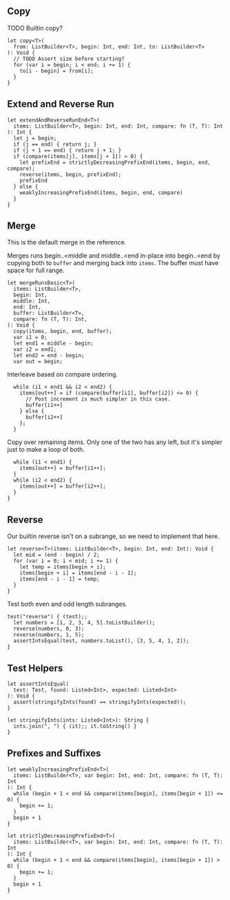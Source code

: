 ## Copy

TODO Builtin copy?

    let copy<T>(
      from: ListBuilder<T>, begin: Int, end: Int, to: ListBuilder<T>
    ): Void {
      // TODO Assert size before starting?
      for (var i = begin; i < end; i += 1) {
        to[i - begin] = from[i];
      }
    }

## Extend and Reverse Run

    let extendAndReverseRunEnd<T>(
      items: ListBuilder<T>, begin: Int, end: Int, compare: fn (T, T): Int
    ): Int {
      let j = begin;
      if (j == end) { return j; }
      if (j + 1 == end) { return j + 1; }
      if (compare(items[j], items[j + 1]) > 0) {
        let prefixEnd = strictlyDecreasingPrefixEnd(items, begin, end, compare);
        reverse(items, begin, prefixEnd);
        prefixEnd
      } else {
        weaklyIncreasingPrefixEnd(items, begin, end, compare)
      }
    }

## Merge

This is the default merge in the reference.

Merges runs begin..&lt;middle and middle..&lt;end in-place into begin..&lt;end
by copying both to `buffer` and merging back into `items`. The buffer must have
space for full range.

    let mergeRunsBasic<T>(
      items: ListBuilder<T>,
      begin: Int,
      middle: Int,
      end: Int,
      buffer: ListBuilder<T>,
      compare: fn (T, T): Int,
    ): Void {
      copy(items, begin, end, buffer);
      var i1 = 0;
      let end1 = middle - begin;
      var i2 = end1;
      let end2 = end - begin;
      var out = begin;

Interleave based on compare ordering.

      while (i1 < end1 && i2 < end2) {
        items[out++] = if (compare(buffer[i1], buffer[i2]) <= 0) {
          // Post increment is much simpler in this case.
          buffer[i1++]
        } else {
          buffer[i2++]
        };
      }

Copy over remaining items. Only one of the two has any left, but it's simpler
just to make a loop of both.

      while (i1 < end1) {
        items[out++] = buffer[i1++];
      }
      while (i2 < end2) {
        items[out++] = buffer[i2++];
      }
    }

## Reverse

Our builtin reverse isn't on a subrange, so we need to implement that here.

    let reverse<T>(items: ListBuilder<T>, begin: Int, end: Int): Void {
      let mid = (end - begin) / 2;
      for (var i = 0; i < mid; i += 1) {
        let temp = items[begin + i];
        items[begin + i] = items[end - i - 1];
        items[end - i - 1] = temp;
      }
    }

Test both even and odd length subranges.

    test("reverse") { (test);;
      let numbers = [1, 2, 3, 4, 5].toListBuilder();
      reverse(numbers, 0, 3);
      reverse(numbers, 1, 5);
      assertIntsEqual(test, numbers.toList(), [3, 5, 4, 1, 2]);
    }

## Test Helpers

    let assertIntsEqual(
      test: Test, found: Listed<Int>, expected: Listed<Int>
    ): Void {
      assert(stringifyInts(found) == stringifyInts(expected));
    }

    let stringifyInts(ints: Listed<Int>): String {
      ints.join(", ") { (it);; it.toString() }
    }

## Prefixes and Suffixes

    let weaklyIncreasingPrefixEnd<T>(
      items: ListBuilder<T>, var begin: Int, end: Int, compare: fn (T, T): Int
    ): Int {
      while (begin + 1 < end && compare(items[begin], items[begin + 1]) <= 0) {
        begin += 1;
      }
      begin + 1
    }

    let strictlyDecreasingPrefixEnd<T>(
      items: ListBuilder<T>, var begin: Int, end: Int, compare: fn (T, T): Int
    ): Int {
      while (begin + 1 < end && compare(items[begin], items[begin + 1]) > 0) {
        begin += 1;
      }
      begin + 1
    }
